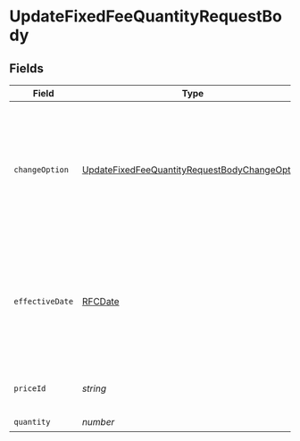 # UpdateFixedFeeQuantityRequestBody


## Fields

| Field                                                                                                                                                                                                            | Type                                                                                                                                                                                                             | Required                                                                                                                                                                                                         | Description                                                                                                                                                                                                      | Example                                                                                                                                                                                                          |
| ---------------------------------------------------------------------------------------------------------------------------------------------------------------------------------------------------------------- | ---------------------------------------------------------------------------------------------------------------------------------------------------------------------------------------------------------------- | ---------------------------------------------------------------------------------------------------------------------------------------------------------------------------------------------------------------- | ---------------------------------------------------------------------------------------------------------------------------------------------------------------------------------------------------------------- | ---------------------------------------------------------------------------------------------------------------------------------------------------------------------------------------------------------------- |
| `changeOption`                                                                                                                                                                                                   | [UpdateFixedFeeQuantityRequestBodyChangeOption](../../models/operations/updatefixedfeequantityrequestbodychangeoption.md)                                                                                        | :heavy_minus_sign:                                                                                                                                                                                               | Determines when the change takes effect. Note that if `effective_date` is specified, this defautls to `effective_date`. Otherwise, this defaults to `immediate` unless it's explicitly set to `upcoming_invoice. | effective_date                                                                                                                                                                                                   |
| `effectiveDate`                                                                                                                                                                                                  | [RFCDate](../../types/rfcdate.md)                                                                                                                                                                                | :heavy_minus_sign:                                                                                                                                                                                               | The date that the quantity change should take effect, localized to the customer's timezone. If this parameter is not passed in, the quantity change is effective immediately.                                    | "2022-12-21"                                                                                                                                                                                                     |
| `priceId`                                                                                                                                                                                                        | *string*                                                                                                                                                                                                         | :heavy_check_mark:                                                                                                                                                                                               | Price for which the quantity should be updated. Must be a fixed fee.                                                                                                                                             |                                                                                                                                                                                                                  |
| `quantity`                                                                                                                                                                                                       | *number*                                                                                                                                                                                                         | :heavy_check_mark:                                                                                                                                                                                               | N/A                                                                                                                                                                                                              |                                                                                                                                                                                                                  |